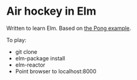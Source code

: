 # Air hockey in Elm

Written to learn Elm. Based on [the Pong example](http://elm-lang.org/blog/making-pong).

To play:
- git clone
- elm-package install
- elm-reactor
- Point browser to localhost:8000
